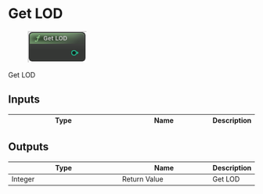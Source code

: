 # Get LOD

<div align="left" data-full-width="false">

<figure><img src="Get_LOD.png" alt=""><figcaption></figcaption></figure>

</div>

Get LOD

## Inputs

<table>
<thead><tr><th width="250">Type</th><th width="200">Name</th><th>Description</th></tr></thead>
<tbody>
</tbody>
</table>

## Outputs

<table>
<thead><tr><th width="250">Type</th><th width="200">Name</th><th>Description</th></tr></thead>
<tbody>
<tr><td>Integer</td><td>Return Value</td><td>Get LOD</td></tr>
</tbody>
</table>